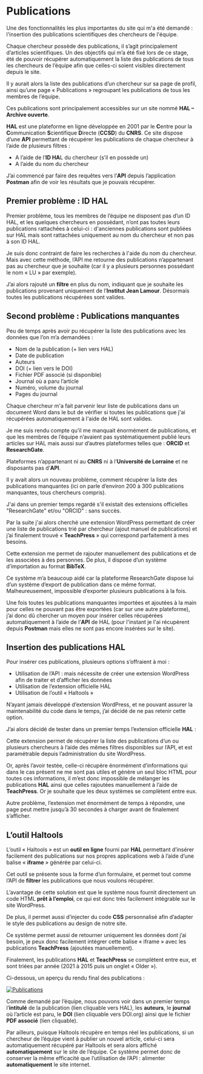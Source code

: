 # Publications

Une des fonctionnalités les plus importantes du site qui m'a été demandé : l'insertion des publications scientifiques des chercheurs de l'équipe.

Chaque chercheur possède des publications, il s’agit principalement d’articles scientifiques.
Un des objectifs qui m’a été fixé lors de ce stage, été de pouvoir récupérer automatiquement la liste des publications de tous les chercheurs de l’équipe afin que celles-ci soient visibles directement depuis le site.

Il y aurait alors la liste des publications d’un chercheur sur sa page de profil, ainsi qu’une page « Publications » regroupant les publications de tous les membres de l’équipe.

Ces publications sont principalement accessibles sur un site nommé **HAL – Archive ouverte**.

**HAL** est une plateforme en ligne développée en 2001 par le **C**entre pour la **C**ommunication **S**cientifique **D**irecte (**CCSD**) du **CNRS**.
Ce site dispose d’une **API** permettant de récupérer les publications de chaque chercheur à l’aide de plusieurs filtres :

- A l’aide de l’**ID HA**L du chercheur (s’il en possède un)
- A l’aide du nom du chercheur

J’ai commencé par faire des requêtes vers l’**API** depuis l’application **Postman** afin de voir les résultats que je pouvais récupérer.

## Premier problème : ID HAL

Premier problème, tous les membres de l’équipe ne disposent pas d’un ID HAL, et les quelques chercheurs en possédant, n’ont pas toutes leurs publications rattachées à celui-ci : d'anciennes publications sont publiées sur HAL mais sont rattachées uniquement au nom du chercheur et non pas à son ID HAL.

Je suis donc contraint de faire les recherches à l'aide du nom du chercheur. Mais avec cette méthode, l’API me retourne des publications n’appartenant pas au chercheur que je souhaite (car il y a plusieurs personnes possédant le nom « LU » par exemple).

J’ai alors rajouté un **filtre** en plus du nom, indiquant que je souhaite les publications provenant uniquement de l’**Institut Jean Lamour**. Désormais toutes les publications récupérées sont valides.

## Second problème : Publications manquantes

Peu de temps après avoir pu récupérer la liste des publications avec les données que l’on m’a demandées :
- Nom de la publication (+ lien vers HAL)
- Date de publication
- Auteurs
- DOI (+ lien vers le DOI)
- Fichier PDF associé (si disponible)
- Journal où a paru l’article
- Numéro, volume du journal
- Pages du journal

Chaque chercheur m'a fait parvenir leur liste de publications dans un document Word dans le but de vérifier si toutes les publications que j'ai récupérées automatiquement à l'aide de HAL sont valides.

Je me suis rendu compte qu’il me manquait énormément de publications, et que les membres de l’équipe n’avaient pas systématiquement publié leurs articles sur HAL mais aussi sur d’autres plateformes telles que : **ORCID** et **ResearchGate**.

Plateformes n’appartenant ni au **CNRS** ni à l’**Université de Lorraine** et ne disposants pas d’**API**.

Il y avait alors un nouveau problème, comment récupérer la liste des publications manquantes (ici on parle d’environ 200 à 300 publications manquantes, tous chercheurs compris).

J'ai dans un premier temps regardé s'il existait des extensions officielles "ResearchGate" et/ou "ORCID" : sans succès.

Par la suite j'ai alors cherché une extension WordPress permettant de créer une liste de publications trié par chercheur (ajout manuel de publications) et j’ai finalement trouvé « **TeachPress** » qui correspond parfaitement à mes besoins.

Cette extension me permet de rajouter manuellement des publications et de les associées à des personnes. De plus, il dispose d’un système d’importation au format **BibTeX**.

Ce système m’a beaucoup aidé car la plateforme ResearchGate dispose lui d’un système d’export de publication dans ce même format. Malheureusement, impossible d’exporter plusieurs publications à la fois.

Une fois toutes les publications manquantes importées et ajoutées à la main pour celles ne pouvant pas être exportées (car sur une autre plateforme), j’ai donc dû chercher un moyen pour insérer celles récupérées automatiquement à l’aide de l’**API** de HAL (pour l'instant je l'ai récupèrent depuis **Postman** mais elles ne sont pas encore insérées sur le site).

## Insertion des publications HAL

Pour insérer ces publications, plusieurs options s’offraient à moi :
- Utilisation de l’API : mais nécessite de créer une extension WordPress afin de traiter et d’afficher les données
- Utilisation de l’extension officielle HAL
- Utilisation de l’outil « Haltools »

N’ayant jamais développé d’extension WordPress, et ne pouvant assurer la maintenabilité du code dans le temps, j’ai décidé de ne pas retenir cette option.

J’ai alors décidé de tester dans un premier temps l’extension officielle **HAL** :

Cette extension permet de récupérer la liste des publications d’un ou plusieurs chercheurs à l’aide des mêmes filtres disponibles sur l’API, et est paramétrable depuis l’administration du site WordPress.

Or, après l’avoir testée, celle-ci récupère énormément d’informations qui dans le cas présent ne me sont pas utiles et génère un seul bloc HTML pour toutes ces informations, il m’est donc impossible de mélanger les publications **HAL** ainsi que celles rajoutées manuellement à l’aide de **TeachPress**. Or je souhaite que les deux systèmes se complètent entre eux.

Autre problème, l’extension met énormément de temps à répondre, une page peut mettre jusqu’à 30 secondes à charger avant de finalement s’afficher.

## L’outil Haltools

L’outil « Haltools » est un **outil en ligne** fourni par **HAL** permettant d’insérer facilement des publications sur nos propres applications web à l’aide d’une balise « **iframe** » générée par celui-ci.

Cet outil se présente sous la forme d’un formulaire, et permet tout comme l’API de **filtrer** les publications que nous voulons récupérer.

L’avantage de cette solution est que le système nous fournit directement un code HTML **prêt à l’emploi**, ce qui est donc très facilement intégrable sur le site WordPress.

De plus, il permet aussi d’injecter du code **CSS** personnalisé afin d’adapter le style des publications au design de notre site.

Ce système permet aussi de retourner uniquement les données dont j’ai besoin, je peux donc facilement intégrer cette balise « iframe » avec les publications **TeachPress** (ajoutées manuellement).

Finalement, les publications **HAL** et **TeachPress** se complètent entre eux, et sont triées par année (2021 à 2015 puis un onglet « Older »).

Ci-dessous, un aperçu du rendu final des publications :

[![Publications](/assets/img/publications.png)](/assets/img/publications.png)

Comme demandé par l’équipe, nous pouvons voir dans un premier temps l’**intitulé** de la publication (lien cliquable vers HAL), les **auteurs**, le **journal** où l’article est paru, le **DOI** (lien cliquable vers DOI.org) ainsi que le fichier **PDF associé** (lien cliquable).

Par ailleurs, puisque Haltools récupère en temps réel les publications, si un chercheur de l’équipe vient à publier un nouvel article, celui-ci sera automatiquement récupéré par Haltools et sera alors affiché **automatiquement** sur le site de l’équipe. Ce système permet donc de conserver la même efficacité que l’utilisation de l’API : alimenter **automatiquement** le site internet.